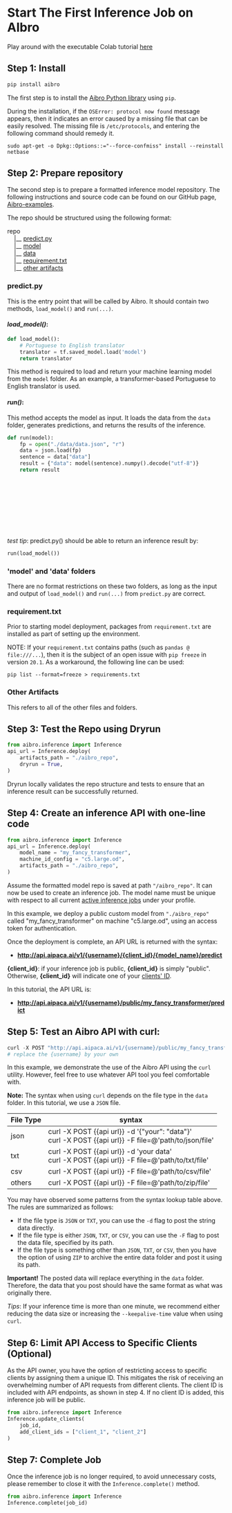 # Start The First Inference Job on AIbro

<aside class="success">
Play around with the executable Colab tutorial <a href = "https://colab.research.google.com/drive/1NH2Aj1bbCgqJXyNKK9TkzwlO4JDBkTQC?usp=sharing"> here</a>
</aside>

## Step 1: Install

```python
pip install aibro
```

The first step is to install the [Aibro Python library](https://pypi.org/project/aibro/) using `pip`.

During the installation, if the `OSError: protocol now found` message appears, then it indicates an error caused by a missing file that can be easily resolved. The missing file is `/etc/protocols`, and entering the following command should remedy it.

`sudo apt-get -o Dpkg::Options::="--force-confmiss" install --reinstall netbase`

## Step 2: Prepare repository

The second step is to prepare a formatted inference model repository. The following instructions and source code can be found on our GitHub page, [Aibro-examples](https://github.com/AIpaca-Inc/Aibro-examples).

The repo should be structured using the following format:

repo <br/>
&nbsp;&nbsp;&nbsp;&nbsp;|\_\_&nbsp;[predict.py](#predict-py)<br/>
&nbsp;&nbsp;&nbsp;&nbsp;|\_\_&nbsp;[model](#39-model-39-and-39-data-39-folders)<br/>
&nbsp;&nbsp;&nbsp;&nbsp;|\_\_&nbsp;[data](#39-model-39-and-39-data-39-folders)<br/>
&nbsp;&nbsp;&nbsp;&nbsp;|\_\_&nbsp;[requirement.txt](#requirement-txt)<br/>
&nbsp;&nbsp;&nbsp;&nbsp;|\_\_&nbsp;[other artifacts](#other-artifacts)<br/>

### **predict.py**

This is the entry point that will be called by Aibro. It should contain two methods, `load_model()` and `run(...)`.

#### _load_model()_:

```python
def load_model():
    # Portuguese to English translator
    translator = tf.saved_model.load('model')
    return translator
```

This method is required to load and return your machine learning model from the `model` folder. As an example, a transformer-based Portuguese to English translator is used.

#### _run()_:

This method accepts the model as input. It loads the data from the `data` folder, generates predictions, and returns the results of the inference.

```python
def run(model):
    fp = open("./data/data.json", "r")
    data = json.load(fp)
    sentence = data["data"]
    result = {"data": model(sentence).numpy().decode("utf-8")}
    return result
```

</br></br></br></br></br></br></br>

_test tip_: predict.py() should be able to return an inference result by:

```python
run(load_model())
```

### **'model' and 'data' folders**

There are no format restrictions on these two folders, as long as the input and output of `load_model()` and `run(...)` from `predict.py` are correct.

### **requirement.txt**

Prior to starting model deployment, packages from `requirement.txt` are installed as part of setting up the environment.

NOTE: If your `requirement.txt` contains paths (such as `pandas @ file:///...`), then it is the subject of an open issue with `pip freeze` in version `20.1`. As a workaround, the following line can be used:

`pip list --format=freeze > requirements.txt`

### **Other Artifacts**

This refers to all of the other files and folders.

## Step 3: Test the Repo using Dryrun

```python
from aibro.inference import Inference
api_url = Inference.deploy(
    artifacts_path = "./aibro_repo",
    dryrun = True,
)
```

Dryrun locally validates the repo structure and tests to ensure that an inference result can be successfully returned.

## Step 4: Create an inference API with one-line code

```python
from aibro.inference import Inference
api_url = Inference.deploy(
    model_name = "my_fancy_transformer",
    machine_id_config = "c5.large.od",
    artifacts_path = "./aibro_repo",
)
```

Assume the formatted model repo is saved at path `"/aibro_repo"`. It can now be used to create an inference job. The model name must be unique with respect to all current [active inference jobs](https://aipaca.ai/inference_jobs) under your profile.

In this example, we deploy a public custom model from `"./aibro_repo"` called "my_fancy_transformer" on machine "c5.large.od", using an access token for authentication.

Once the deployment is complete, an API URL is returned with the syntax: </br>

- **http://api.aipaca.ai/v1/{username}/{client_id}/{model_name}/predict** </br>

**{client_id}**: if your inference job is public, **{client_id}** is simply "public". Otherwise, **{client_id}** will indicate one of your [clients' ID](#add-clients).

In this tutorial, the API URL is:

- **http://api.aipaca.ai/v1/{username}/public/my_fancy_transformer/predict** </br>

## Step 5: Test an Aibro API with curl:

```python
curl -X POST "http://api.aipaca.ai/v1/{username}/public/my_fancy_transformer/predict" -d '{"data": "Olá"}'
# replace the {username} by your own
```

In this example, we demonstrate the use of the Aibro API using the `curl` utility. However, feel free to use whatever API tool you feel comfortable with.

**Note:** The syntax when using `curl` depends on the file type in the `data` folder. In this tutorial, we use a `JSON` file.

| File Type | syntax                                                                                                   |
| --------- | -------------------------------------------------------------------------------------------------------- |
| json      | curl -X POST {{api url}} -d '{"your": "data"}'<br/>curl -X POST {{api url}} -F file=@'path/to/json/file' |
| txt       | curl -X POST {{api url}} -d 'your data'<br/>curl -X POST {{api url}} -F file=@'path/to/txt/file'         |
| csv       | curl -X POST {{api url}} -F file=@'path/to/csv/file'                                                     |
| others    | curl -X POST {{api url}} -F file=@'path/to/zip/file'                                                     |

You may have observed some patterns from the syntax lookup table above. The rules are summarized as follows:

- If the file type is `JSON` or `TXT`, you can use the `-d` flag to post the string data directly.
- If the file type is either `JSON`, `TXT`, or `CSV`, you can use the `-F` flag to post the data file, specified by its path.
- If the file type is something other than `JSON`, `TXT`, or `CSV`, then you have the option of using `ZIP` to archive the entire data folder and post it using its path.

**Important!** The posted data will replace everything in the `data` folder. Therefore, the data that you post should have the same format as what was originally there.

_Tips_: If your inference time is more than one minute, we recommend either reducing the data size or increasing the `--keepalive-time` value when using `curl`.

## Step 6: Limit API Access to Specific Clients (Optional)

As the API owner, you have the option of restricting access to specific clients by assigning them a unique ID. This mitigates the risk of receiving an overwhelming number of API requests from different clients. The client ID is included with API endpoints, as shown in step 4. If no client ID is added, this inference job will be public.

```python
from aibro.inference import Inference
Inference.update_clients(
    job_id,
    add_client_ids = ["client_1", "client_2"]
)
```

## Step 7: Complete Job

Once the inference job is no longer required, to avoid unnecessary costs, please remember to close it with the `Inference.complete()` method.

```python
from aibro.inference import Inference
Inference.complete(job_id)
```
